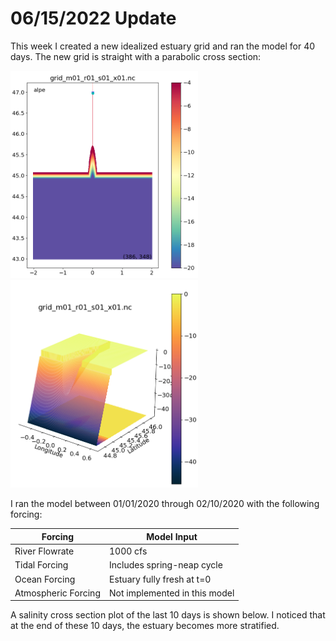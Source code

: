 # 06/15/2022 Update

This week I created a new idealized estuary grid and ran the model for 40 days.
The new grid is straight with a parabolic cross section:

<img src="alpeGrid.png" alt="alpeGrid" width="300"/>
<img src="alpe3D.png" alt="alpe3D" width="300"/>

I ran the model between 01/01/2020 through 02/10/2020 with the following forcing:

|Forcing | Model Input|
|---|---|
|River Flowrate|1000 cfs|
|Tidal Forcing| Includes spring-neap cycle|
|Ocean Forcing| Estuary fully fresh at t=0|
|Atmospheric Forcing|Not implemented in this model|

A salinity cross section plot of the last 10 days is shown below. I noticed that at the end of these 10 days, the estuary becomes more stratified.
